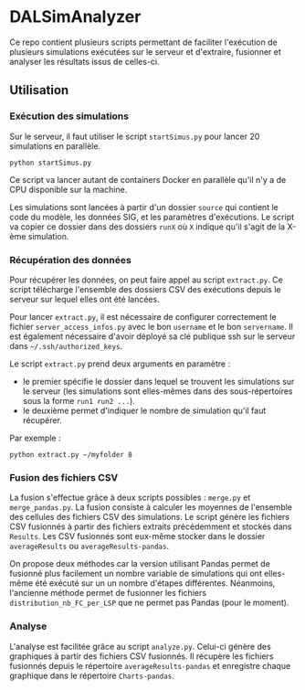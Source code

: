 # DALSimAnalyzer

Ce repo contient plusieurs scripts permettant de faciliter l'exécution de plusieurs simulations exécutées sur le serveur et d'extraire, fusionner et analyser les résultats issus de celles-ci.

## Utilisation

### Exécution des simulations

Sur le serveur, il faut utiliser le script `startSimus.py` pour lancer 20 simulations en parallèle.

```
python startSimus.py
```

Ce script va lancer autant de containers Docker en parallèle qu'il n'y a de CPU disponible sur la machine.

Les simulations sont lancées à partir d'un dossier `source` qui contient le code du modèle, les données SIG, et les paramètres d'exécutions. Le script va copier ce dossier dans des dossiers `runX` où `X` indique qu'il s'agit de la X-ème simulation.

### Récupération des données

Pour récupérer les données, on peut faire appel au script `extract.py`. Ce script télécharge l'ensemble des dossiers CSV des exécutions depuis le serveur sur lequel elles ont été lancées.

Pour lancer `extract.py`, il est nécessaire de configurer correctement le fichier `server_access_infos.py` avec le bon `username` et le bon `servername`. Il est également nécessaire d'avoir déployé sa clé publique ssh sur le serveur dans `~/.ssh/authorized_keys`.

Le script `extract.py` prend deux arguments en paramètre :
- le premier spécifie le dossier dans lequel se trouvent les simulations sur le serveur (les simulations sont elles-mêmes dans des sous-répertoires sous la forme `run1 run2 ...`).
- le deuxième permet d'indiquer le nombre de simulation qu'il faut récupérer.

Par exemple :

```
python extract.py ~/myfolder 8
```

### Fusion des fichiers CSV

La fusion s'effectue grâce à deux scripts possibles : `merge.py` et `merge_pandas.py`. La fusion consiste à calculer les moyennes de l'ensemble des cellules des fichiers CSV des simulations.
Le script génère les fichiers CSV fusionnés à partir des fichiers extraits précédemment et stockés dans `Results`. Les CSV fusionnés sont eux-même stocker dans le dossier `averageResults` ou `averageResults-pandas`.

On propose deux méthodes car la version utilisant Pandas permet de fusionné plus facilement un nombre variable de simulations qui ont elles-même été exécuté sur un un nombre d'étapes différentes. Néanmoins, l'ancienne méthode permet de fusionner les fichiers `distribution_nb_FC_per_LSP` que ne permet pas Pandas (pour le moment).

### Analyse

L'analyse est facilitée grâce au script `analyze.py`. Celui-ci génère des graphiques à partir des fichiers CSV fusionnés. Il récupère les fichiers fusionnés depuis le répertoire `averageResults-pandas` et enregistre chaque graphique dans le répertoire `Charts-pandas`.



